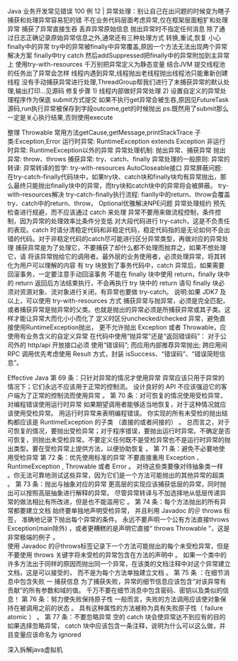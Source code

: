 Java 业务开发常见错误 100 例
12 | 异常处理：别让自己在出问题的时候变为瞎子
捕获和处理异常容易犯的错
    不在业务代码层面考虑异常,仅在框架层面粗犷和处理异常
    捕获了异常直接生吞
    丢弃异常原始信息
    抛出异常时不指定任何消息
    除了通过日志正确记录原始异常信息之外,通常还有三种处理方式
        转换,重试,恢复
小心finally中的异常
    try中的异常被finally中异常覆盖,原因一个方法无法出现两个异常
    解决方案
        finally中try catch 然后addSuppressed把finally中的异常附加到主异常上
        使用try-with-resources
千万别把异常定义为静态变量
    结合JVM
提交线程池的任务出了异常会怎样
    线程内遇到异常,线程抛出老线程抛出线程池只能重新创建线程
    没有手动捕获异常进行处理,ThreadGroup帮我们进行了未捕获异常的默认处理,输出打印...见源码
    修复步骤
        1) 线程内部做好异常处理
        2) 设置自定义的异常处理程序作为保底
submit方式提交
    如果不执行get异常会被生吞,原因见FutureTask源码,run执行异常被保存到字段outcome,get的时候抛出
    ps:既然用了submit那么一定是关心执行结果,否则使用execute

整理
Throwable
    常用方法getCause,getMessage,printStackTrace
    子类:Exception,Error
运行时异常: RuntimeException extends Exception
非运行时异常: RuntimeException以外的异常
异常处理机制: 抛出异常、捕获异常
抛出异常: throw、throws
捕获异常: try、catch、finally
异常处理的一般原则:
异常的转译:
异常转译的哲学:
try-with-resources
    AutoCloseable接口
异常屏蔽问题:
    在try-catch-finally代码块中，如果try块、catch块和finally块均有异常抛出，那么最终只能抛出finally块中的异常，而try块和catch块中的异常将会被屏蔽。
    try-with-resources解决
try-catch-finally执行流程:
    fianlly中的return、throw会覆盖try、catch中的return、throw。
Optional优雅解决NPE问题
异常处理规约
    预先检查进行规避，而不应该通过 catch 来处理
    异常不要用来做流程控制，条件控制，因为异常的处理效率比条件分支低
    对大段代码进行 try-catch，这是不负责任的表现。catch 时请分清稳定代码和非稳定代码，稳定代码指的是无论如何不会出错的代码。对于非稳定代码的catch尽可能进行区分异常类型，再做对应的异常处理
    捕获异常是为了处理它，不要捕获了却什么都不处理而抛弃之，如果不想处理它，请 将该异常抛给它的调用者。最外层的业务使用者，必须处理异常，将其转化为用户可以理解的内容
    有 try 块放到了事务代码中，catch 异常后，如果需要回滚事务，一定要注意手动回滚事务
    不能在 finally 块中使用 return，finally 块中的 return 返回后方法结束执行，不会再执行 try 块中的 return 语句
    finally 块必须对资源对象、流对象进行关闭，有异常也要做 try-catch。 说明:如果 JDK7 及以上，可以使用 try-with-resources 方式
    捕获异常与抛异常，必须是完全匹配，或者捕获异常是抛异常的父类。也就是抛出的异常必须是所捕获异常或其子类。这样才能让异常大而化小小而化了
    定义时区分unchecked/checked 异常，避免直接使用RuntimeException抛出， 更不允许抛出 Exception 或者 Throwable，应使用有业务含义的自定义异常
    在代码中使用“抛异常”还是“返回错误码”：
        对于公司外的 http/api 开放接口必须 使用“错误码”;
        而应用内部推荐异常抛出;
        跨应用间 RPC 调用优先考虑使用 Result 方式，封装 isSuccess、“错误码”、“错误简短信息”。

Effective Java
第 69 条：只针对异常的情况才使用异常
    异常应该只用于异常的情况下；它们永远不应该用于正常的控制流。
    设计良好的 API 不应该强迫它的客户端为了正常的控制流而使用异常 。
第 70 条：对可恢复的情况使用受检异常，对编程错误使用运行时异常
    如果期望调用者能够适当地恢复，对于这种情况就应该使用受检异常。
    用运行时异常来表明编程错误。
    你实现的所有未受检的抛出结构都应该是 RuntimeException 的子类 （直接的或者间接的） 。
    总而言之，对于可恢复的情况，要抛出受检异常；对于程序错误，要抛出运行时异常。不确定是否可恢复，则抛出未受检异常。不要定义任何既不是受检异常也不是运行时异常的抛出类型。要在受检异常上提供方法，以便协助恢复 。
第 71 条：避免不必要地使用受检异常
第 72 条：优先使用标准的异常
    不要直接重用 Exception 、 RuntimeException , Throwable 或者 Error 。
        对待这些类要像对待抽象类一样 。你无法可靠地测试这些异常，因为它们是一个方法可能抛出的其他异常的超类 。
第 73 条：抛出与抽象对应的异常
    更高层的实现应该捕获低层的异常，同时抛出可以按照高层抽象进行解释的异常。
    尽管异常转译与不加选择地从低层传递异常的做法相比有所改进，但是也不能滥用它 。
第 74 条：每个方法抛出的所有异常都要建立文档
    始终要单独地声明受检异常， 并且利用 Javadoc 的＠ throws 标签， 准确地记录下抛出每个异常的条件。
        永远不要声明一个公有方法直接throws Exception(main除外) ，或者更糟糕的是声明它直接“ throws Throwable ”，这是非常极端的例子 。     
    使用 Javadoc 的＠throws标签记录下一个方法可能抛出的每个未受检异常，但是不要使用 throws 关键字将未受检的异常包含在方法的声明中 。
    如果一个类中的许多方法出于同样的原因而抛出同一个异常，在该类的文档注释中对这个异常建立文档，这是可以接受的， 而不是为每个方法单独建立文档 。
第 75 条 ：在细节消息中包含失败 一 捕获信息
    为了捕获失败，异常的细节信息应该包含“对该异常有贡献”的所有参数和域的值。
    千万不要在细节消息中包含密码、密钥以及类似的信息！
第 76 条：努力使失败保持原子性
    一般而言，失败的方法调用应该使对象保持在被调用之前的状态 。 具有这种属性的方法被称为具有失败原子性（ failure atomic ） 。
第 77 条：不要忽略异常
    空的 catch 块会使异常达不到应有的目的
    如果选择忽略异常， catch 块中应该包含一条注释，说明为什么可以这么做，并且变量应该命名为 ignored

深入拆解java虚拟机